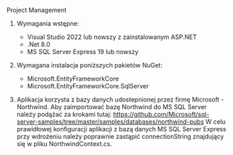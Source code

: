 Project Management

1. Wymagania wstępne:
   - Visual Studio 2022 lub nowszy z zainstalowanym ASP.NET
   - .Net 8.0
   - MS SQL Server Express 19 lub nowszy

2. Wymagana instalacja poniższych pakietów NuGet:
   - Microsoft.EntityFrameworkCore
   - Microsoft.EntityFrameworkCore.SqlServer
  
3. Aplikacja korzysta z bazy danych udostepnionej przez firmę Microsoft - Northwind. Aby zaimportować bazę Northwind do MS SQL Server należy podążać za krokami tutaj: https://github.com/Microsoft/sql-server-samples/tree/master/samples/databases/northwind-pubs
    W celu prawidłowej konfiguracji aplikacji z bazą danych MS SQL Server Express przy wdrożeniu należy poprawnie zastąpić connectionString znajdujący się w pliku NorthwindContext.cs. 
   
